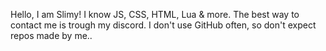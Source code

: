Hello, I am Slimy! 
I know JS, CSS, HTML, Lua & more.
The best way to contact me is trough my discord.
I don't use GitHub often, so don't expect repos made by me..
